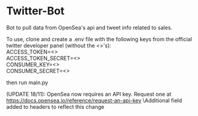# Twitter-Bot
Bot to pull data from OpenSea's api and tweet info related to sales.

To use, clone and create a .env file with the following keys from the official twitter developer panel (without the <>'s):\
ACCESS_TOKEN=<> \
ACCESS_TOKEN_SECRET=<> \
CONSUMER_KEY=<>\
CONSUMER_SECRET=<>

then run main.py

(UPDATE 18/11): OpenSea now requires an API key. Request one at https://docs.opensea.io/reference/request-an-api-key
\Additional field added to headers to reflect this change
